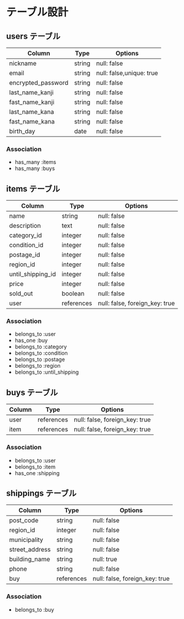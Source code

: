 # テーブル設計

## users テーブル

| Column                 | Type    | Options                  |
| ---------------------- | ------- | ------------------------ |
| nickname               | string  | null: false              |
| email                  | string  | null: false,unique: true |
| encrypted_password     | string  | null: false              |
| last_name_kanji        | string  | null: false              |
| fast_name_kanji        | string  | null: false              |
| last_name_kana         | string  | null: false              |
| fast_name_kana         | string  | null: false              |
| birth_day              | date    | null: false              |


### Association

- has_many :items
- has_many :buys

## items テーブル

| Column                 | Type       | Options                        |
| ---------------------- | ---------- | ------------------------------ |
| name                   | string     | null: false                    |
| description            | text       | null: false                    |
| category_id            | integer    | null: false                    |
| condition_id           | integer    | null: false                    |
| postage_id             | integer    | null: false                    |
| region_id              | integer    | null: false                    |
| until_shipping_id      | integer    | null: false                    |
| price                  | integer    | null: false                    |
| sold_out               | boolean    | null: false                    |
| user                   | references | null: false, foreign_key: true |

### Association

- belongs_to :user
- has_one    :buy
- belongs_to :category
- belongs_to :condition
- belongs_to :postage
- belongs_to :region
- belongs_to :until_shipping

## buys テーブル

| Column                 | Type       | Options                        |
| ---------------------- | ---------- | ------------------------------ |
| user                   | references | null: false, foreign_key: true |
| item                   | references | null: false, foreign_key: true |

### Association

- belongs_to :user
- belongs_to :item
- has_one    :shipping

## shippings テーブル

| Column                 | Type       | Options                        |
| ---------------------- | ---------- | ------------------------------ |
| post_code              | string     | null: false                    |
| region_id              | integer    | null: false                    |
| municipality           | string     | null: false                    |
| street_address         | string     | null: false                    |
| building_name          | string     | null: true                     |
| phone                  | string     | null: false                    |
| buy                    | references | null: false, foreign_key: true |

### Association

- belongs_to :buy
